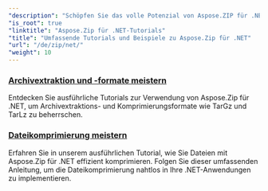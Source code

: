 ```yaml
---
"description": "Schöpfen Sie das volle Potenzial von Aspose.ZIP für .NET mit unseren ausführlichen Tutorials und praktischen Beispielen. Erfahren Sie, wie Sie ZIP-Dateien in Ihren .NET-Anwendungen effizient komprimieren, extrahieren und verwalten."
"is_root": true
"linktitle": "Aspose.Zip für .NET-Tutorials"
"title": "Umfassende Tutorials und Beispiele zu Aspose.Zip für .NET"
"url": "/de/zip/net/"
"weight": 10
---
```


### [Archivextraktion und -formate meistern](./mastering-archive-extraction-and-formats/)
Entdecken Sie ausführliche Tutorials zur Verwendung von Aspose.Zip für .NET, um Archivextraktions- und Komprimierungsformate wie TarGz und TarLz zu beherrschen.
### [Dateikomprimierung meistern](./file-compress/)
Erfahren Sie in unserem ausführlichen Tutorial, wie Sie Dateien mit Aspose.Zip für .NET effizient komprimieren. Folgen Sie dieser umfassenden Anleitung, um die Dateikomprimierung nahtlos in Ihre .NET-Anwendungen zu implementieren.
